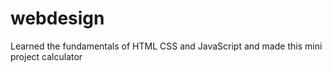 # webdesign
Learned the fundamentals of HTML CSS and JavaScript and made this mini project calculator

